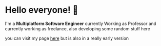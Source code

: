 # Hello everyone! 🖖

I'm a **Multiplatform Software Engineer** currently Working as Professor
and currently working as freelance, also developing some random stuff here

you can visit my page [here](https://axlbasilioa.github.io) but is also
in a really early version

